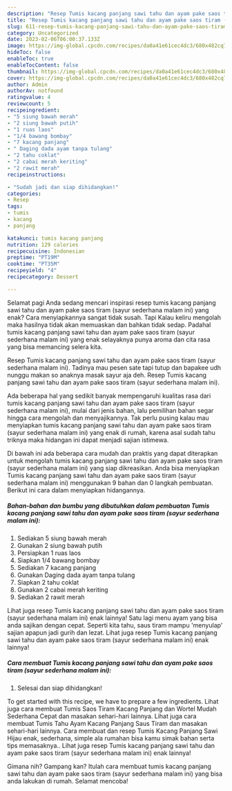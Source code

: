 ```yaml
---
description: "Resep Tumis kacang panjang sawi tahu dan ayam pake saos tiram (sayur sederhana malam ini) yang Lezat"
title: "Resep Tumis kacang panjang sawi tahu dan ayam pake saos tiram (sayur sederhana malam ini) yang Lezat"
slug: 611-resep-tumis-kacang-panjang-sawi-tahu-dan-ayam-pake-saos-tiram-sayur-sederhana-malam-ini-yang-lezat
category: Uncategorized
date: 2023-02-06T06:00:37.133Z
image: https://img-global.cpcdn.com/recipes/da0a41e61cec4dc3/680x482cq70/tumis-kacang-panjang-sawi-tahu-dan-ayam-pake-saos-tiram-sayur-sederhana-malam-ini-foto-resep-utama.jpg
hideToc: false
enableToc: true
enableTocContent: false
thumbnail: https://img-global.cpcdn.com/recipes/da0a41e61cec4dc3/680x482cq70/tumis-kacang-panjang-sawi-tahu-dan-ayam-pake-saos-tiram-sayur-sederhana-malam-ini-foto-resep-utama.jpg
cover: https://img-global.cpcdn.com/recipes/da0a41e61cec4dc3/680x482cq70/tumis-kacang-panjang-sawi-tahu-dan-ayam-pake-saos-tiram-sayur-sederhana-malam-ini-foto-resep-utama.jpg
author: Admin
authorAv: notfound
ratingvalue: 4
reviewcount: 5
recipeingredient:
- "5 siung bawah merah"
- "2 siung bawah putih"
- "1 ruas laos"
- "1/4 bawang bombay"
- "7 kacang panjang"
- " Daging dada ayam tanpa tulang"
- "2 tahu coklat"
- "2 cabai merah keriting"
- "2 rawit merah"
recipeinstructions:

- "Sudah jadi dan siap dihidangkan!"
categories:
- Resep
tags:
- tumis
- kacang
- panjang

katakunci: tumis kacang panjang 
nutrition: 129 calories
recipecuisine: Indonesian
preptime: "PT19M"
cooktime: "PT35M"
recipeyield: "4"
recipecategory: Dessert

---
```



Selamat pagi Anda sedang mencari inspirasi resep tumis kacang panjang sawi tahu dan ayam pake saos tiram (sayur sederhana malam ini) yang enak? Cara menyiapkannya sangat tidak susah. Tapi Kalau keliru mengolah maka hasilnya tidak akan memuaskan dan bahkan tidak sedap. Padahal tumis kacang panjang sawi tahu dan ayam pake saos tiram (sayur sederhana malam ini) yang enak selayaknya punya aroma dan cita rasa yang bisa memancing selera kita.


Resep Tumis kacang panjang sawi tahu dan ayam pake saos tiram (sayur sederhana malam ini). Tadinya mau pesen sate tapi tutup dan bapakee udh nunggu makan so anaknya masak sayur aja deh. Resep Tumis kacang panjang sawi tahu dan ayam pake saos tiram (sayur sederhana malam ini).

Ada beberapa hal yang sedikit banyak mempengaruhi kualitas rasa dari tumis kacang panjang sawi tahu dan ayam pake saos tiram (sayur sederhana malam ini), mulai dari jenis bahan, lalu pemilihan bahan segar hingga cara mengolah dan menyajikannya. Tak perlu pusing kalau mau menyiapkan tumis kacang panjang sawi tahu dan ayam pake saos tiram (sayur sederhana malam ini) yang enak di rumah, karena asal sudah tahu triknya maka hidangan ini dapat menjadi sajian istimewa.


Di bawah ini ada beberapa cara mudah dan praktis yang dapat diterapkan untuk mengolah tumis kacang panjang sawi tahu dan ayam pake saos tiram (sayur sederhana malam ini) yang siap dikreasikan. Anda bisa menyiapkan Tumis kacang panjang sawi tahu dan ayam pake saos tiram (sayur sederhana malam ini) menggunakan 9 bahan dan 0 langkah pembuatan. Berikut ini cara dalam menyiapkan hidangannya.

<!--inarticleads1-->

##### Bahan-bahan dan bumbu yang dibutuhkan dalam pembuatan Tumis kacang panjang sawi tahu dan ayam pake saos tiram (sayur sederhana malam ini):

1. Sediakan 5 siung bawah merah
1. Gunakan 2 siung bawah putih
1. Persiapkan 1 ruas laos
1. Siapkan 1/4 bawang bombay
1. Sediakan 7 kacang panjang
1. Gunakan  Daging dada ayam tanpa tulang
1. Siapkan 2 tahu coklat
1. Gunakan 2 cabai merah keriting
1. Sediakan 2 rawit merah


Lihat juga resep Tumis kacang panjang sawi tahu dan ayam pake saos tiram (sayur sederhana malam ini) enak lainnya! Satu lagi menu ayam yang bisa anda sajikan dengan cepat. Seperti kita tahu, saus tiram mampu &#39;menyulap&#39; sajian apapun jadi gurih dan lezat. Lihat juga resep Tumis kacang panjang sawi tahu dan ayam pake saos tiram (sayur sederhana malam ini) enak lainnya! 

<!--inarticleads2-->

##### Cara membuat Tumis kacang panjang sawi tahu dan ayam pake saos tiram (sayur sederhana malam ini):


1. Selesai dan siap dihidangkan!

To get started with this recipe, we have to prepare a few ingredients. Lihat juga cara membuat Tumis Saos Tiram Kacang Panjang dan Wortel Mudah Sederhana Cepat dan masakan sehari-hari lainnya. Lihat juga cara membuat Tumis Tahu Ayam Kacang Panjang Saus Tiram dan masakan sehari-hari lainnya. Cara membuat dan resep Tumis Kacang Panjang Sawi Hijau enak, sederhana, simple ala rumahan bisa kamu simak bahan serta tips memasaknya.. Lihat juga resep Tumis kacang panjang sawi tahu dan ayam pake saos tiram (sayur sederhana malam ini) enak lainnya! 

Gimana nih? Gampang kan? Itulah cara membuat tumis kacang panjang sawi tahu dan ayam pake saos tiram (sayur sederhana malam ini) yang bisa anda lakukan di rumah. Selamat mencoba!
